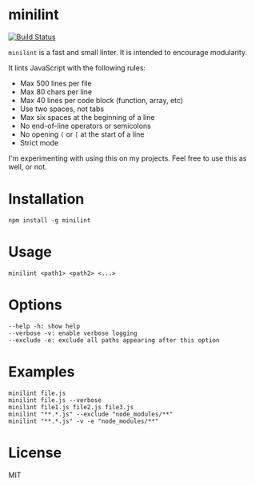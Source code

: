 minilint
========

[![Build Status](https://secure.travis-ci.org/omphalos/minilint.png)](http://travis-ci.org/omphalos/minilint)

`minilint` is a fast and small linter.
It is intended to encourage modularity.

It lints JavaScript with the following rules:

  * Max 500 lines per file
  * Max 80 chars per line
  * Max 40 lines per code block (function, array, etc)
  * Use two spaces, not tabs
  * Max six spaces at the beginning of a line
  * No end-of-line operators or semicolons
  * No opening `(` or `[` at the start of a line
  * Strict mode

I'm experimenting with using this on my projects.
Feel free to use this as well, or not.

Installation
============

    npm install -g minilint

Usage
=====

    minilint <path1> <path2> <...>

Options
=======

    --help -h: show help
    --verbose -v: enable verbose logging
    --exclude -e: exclude all paths appearing after this option

Examples
========

    minilint file.js
    minilint file.js --verbose
    minilint file1.js file2.js file3.js
    minilint "**.*.js" --exclude "node_modules/**"
    minilint "**.*.js" -v -e "node_modules/**"

License
=======

MIT
